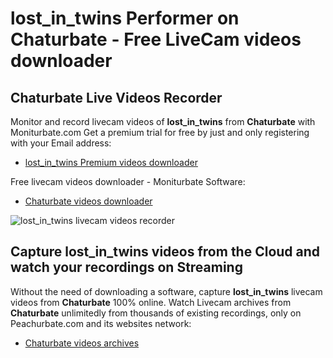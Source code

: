 # lost_in_twins Performer on Chaturbate - Free LiveCam videos downloader

## Chaturbate Live Videos Recorder

Monitor and record livecam videos of **lost_in_twins** from **Chaturbate** with Moniturbate.com
Get a premium trial for free by just and only registering with your Email address:
* [lost_in_twins Premium videos downloader](https://moniturbate.com/request-demo-licence-key.html)

Free livecam videos downloader - Moniturbate Software:
* [Chaturbate videos downloader](https://moniturbate.com/moniturbate-download-software.html)

![lost_in_twins livecam videos recorder](https://peachurnet.com/templates/moniturbate-software.png)


## Capture lost_in_twins videos from the Cloud and watch your recordings on Streaming

Without the need of downloading a software, capture **lost_in_twins** livecam videos from **Chaturbate** 100% online.
Watch Livecam archives from **Chaturbate** unlimitedly from thousands of existing recordings, only on Peachurbate.com and its websites network:
* [Chaturbate videos archives](https://peachurnet.com/)